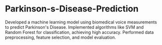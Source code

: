 # Parkinson-s-Disease-Prediction
Developed a machine learning model using biomedical voice measurements to predict Parkinson's Disease. Implemented algorithms like SVM and Random Forest for classification, achieving high accuracy. Performed data preprocessing, feature selection, and model evaluation.

